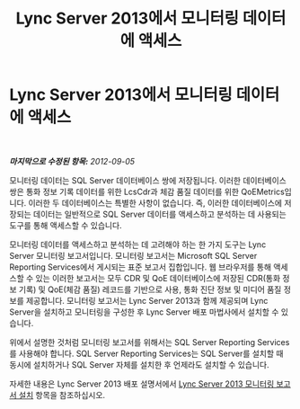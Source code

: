 ﻿---
title: Lync Server 2013에서 모니터링 데이터에 액세스
TOCTitle: Lync Server 2013에서 모니터링 데이터에 액세스
ms:assetid: 845385ca-5532-4fa2-91b9-51c6de6fec91
ms:mtpsurl: https://technet.microsoft.com/ko-kr/library/JJ688116(v=OCS.15)
ms:contentKeyID: 49885851
ms.date: 08/10/2015
mtps_version: v=OCS.15
ms.translationtype: HT
---

# Lync Server 2013에서 모니터링 데이터에 액세스

 

_**마지막으로 수정된 항목:** 2012-09-05_

모니터링 데이터는 SQL Server 데이터베이스 쌍에 저장됩니다. 이러한 데이터베이스 쌍은 통화 정보 기록 데이터를 위한 LcsCdr과 체감 품질 데이터를 위한 QoEMetrics입니다. 이러한 두 데이터베이스는 특별한 사항이 없습니다. 즉, 이러한 데이터베이스에 저장되는 데이터는 일반적으로 SQL Server 데이터를 액세스하고 분석하는 데 사용되는 도구를 통해 액세스할 수 있습니다.

모니터링 데이터를 액세스하고 분석하는 데 고려해야 하는 한 가지 도구는 Lync Server 모니터링 보고서입니다. 모니터링 보고서는 Microsoft SQL Server Reporting Services에서 게시되는 표준 보고서 집합입니다. 웹 브라우저를 통해 액세스할 수 있는 이러한 보고서는 모두 CDR 및 QoE 데이터베이스에 저장된 CDR(통화 정보 기록) 및 QoE(체감 품질) 레코드를 기반으로 사용, 통화 진단 정보 및 미디어 품질 정보를 제공합니다. 모니터링 보고서는 Lync Server 2013과 함께 제공되며 Lync Server을 설치하고 모니터링을 구성한 후 Lync Server 배포 마법사에서 설치할 수 있습니다.

위에서 설명한 것처럼 모니터링 보고서를 위해서는 SQL Server Reporting Services를 사용해야 합니다. SQL Server Reporting Services는 SQL Server를 설치할 때 동시에 설치하거나 SQL Server 자체를 설치한 후 언제라도 설치할 수 있습니다.

자세한 내용은 Lync Server 2013 배포 설명서에서 [Lync Server 2013 모니터링 보고서 설치](lync-server-2013-installing-lync-server-2013-monitoring-reports.md) 항목을 참조하십시오.

